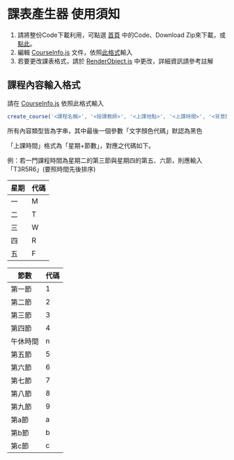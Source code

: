 # 課表產生器 使用須知

1. 請將整份Code下載利用，可點選 [首頁](https://github.com/CutesMouse/WebApplications/tree/master) 中的Code、Download Zip來下載，或 [點此](https://github.com/CutesMouse/WebApplications/archive/refs/heads/master.zip)。
2. 編輯 [CourseInfo.js](https://github.com/CutesMouse/WebApplications/tree/master/course/CourseInfo.js) 文件，依照[此格式](https://github.com/CutesMouse/WebApplications/new/master#%E8%AA%B2%E7%A8%8B%E5%85%A7%E5%AE%B9%E8%BC%B8%E5%85%A5%E6%A0%BC%E5%BC%8F)輸入
3. 若要更改課表格式，請於 [RenderObject.js](https://github.com/CutesMouse/WebApplications/tree/master/course/RenderObject.js) 中更改，詳細資訊請參考註解

## 課程內容輸入格式
請在 [CourseInfo.js](https://github.com/CutesMouse/WebApplications/tree/master/course/CourseInfo.js) 依照此格式輸入

```javascript
create_course('<課程名稱>', '<授課教師>', '<上課地點>', '<上課時間>', '<背景顏色代碼>', '<文字顏色代碼>');
```

所有內容類型皆為字串，其中最後一個參數「文字顏色代碼」默認為黑色

「上課時間」格式為「星期+節數」，對應之代碼如下。

例：若一門課程時間為星期二的第三節與星期四的第五、六節，則應輸入「T3R5R6」(要照時間先後排序)

| 星期 |  代碼 |
|---|---|
| 一 | M |
| 二 | T |
| 三 | W |
| 四 | R |
| 五 | F |

| 節數 |  代碼 |
|---|---|
| 第一節 | 1 |
| 第二節 | 2 |
| 第三節 | 3 |
| 第四節 | 4 |
| 午休時間 | n | 
| 第五節 | 5 |
| 第六節 | 6 |
| 第七節 | 7 |
| 第八節 | 8 |
| 第九節 | 9 |
| 第a節 | a |
| 第b節 | b |
| 第c節 | c |
